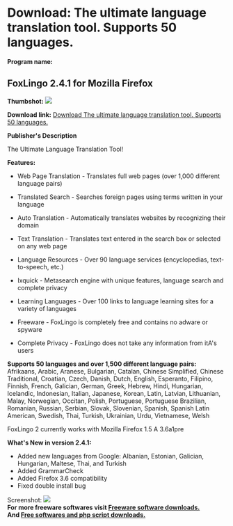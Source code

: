 # Download: The ultimate language translation tool. Supports 50 languages.

**Program name:**

## FoxLingo 2.4.1 for Mozilla Firefox

  
**Thumbshot:** ![](http://www.freewarefiles.com/screenshot/foxlingo_md.jpg)   
  
**Download link:** [Download The ultimate language translation tool. Supports 50 languages.](http://freesoftwares.boysofts.com/FoxLingo_program_25002.html)  
  


**Publisher's Description**  
  


The Ultimate Language Translation Tool! 

**Features:**

  * Web Page Translation - Translates full web pages (over 1,000 different language pairs)  

  * Translated Search - Searches foreign pages using terms written in your language  

  * Auto Translation - Automatically translates websites by recognizing their domain  

  * Text Translation - Translates text entered in the search box or selected on any web page  

  * Language Resources - Over 90 language services (encyclopedias, text-to-speech, etc.)  

  * Ixquick - Metasearch engine with unique features, language search and complete privacy  

  * Learning Languages - Over 100 links to language learning sites for a variety of languages  

  * Freeware - FoxLingo is completely free and contains no adware or spyware  

  * Complete Privacy - FoxLingo does not take any information from itA's users  


**Supports 50 languages and over 1,500 different language pairs:**  
Afrikaans, Arabic, Aranese, Bulgarian, Catalan, Chinese Simplified, Chinese Traditional, Croatian, Czech, Danish, Dutch, English, Esperanto, Filipino, Finnish, French, Galician, German, Greek, Hebrew, Hindi, Hungarian, Icelandic, Indonesian, Italian, Japanese, Korean, Latin, Latvian, Lithuanian, Malay, Norwegian, Occitan, Polish, Portuguese, Portuguese Brazilian, Romanian, Russian, Serbian, Slovak, Slovenian, Spanish, Spanish Latin American, Swedish, Thai, Turkish, Ukrainian, Urdu, Vietnamese, Welsh

FoxLingo 2 currently works with Mozilla Firefox 1.5 A 3.6a1pre 

**What's New in version 2.4.1:**

  * Added new languages from Google: Albanian, Estonian, Galician, Hungarian, Maltese, Thai, and Turkish 
  * Added GrammarCheck 
  * Added Firefox 3.6 compatibility 
  * Fixed double install bug 

  
  
Screenshot: ![](http://www.freewarefiles.com/screenshot/foxlingo.jpg)   
**For more freeware softwares visit [Freeware software downloads.](http://freesoftwares.boysofts.com/)**   
**And [Free softwares and php script downloads.](http://www.boysofts.com/)**
